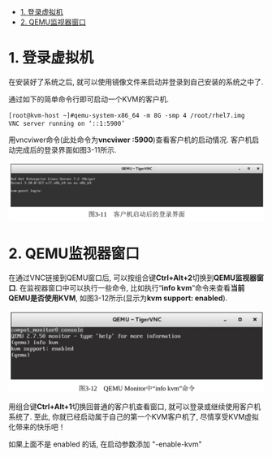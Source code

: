 
<!-- @import "[TOC]" {cmd="toc" depthFrom=1 depthTo=6 orderedList=false} -->

<!-- code_chunk_output -->

- [1. 登录虚拟机](#1-登录虚拟机)
- [2. QEMU监视器窗口](#2-qemu监视器窗口)

<!-- /code_chunk_output -->

# 1. 登录虚拟机

在安装好了系统之后, 就可以使用镜像文件来启动并登录到自己安装的系统之中了. 

通过如下的简单命令行即可启动一个KVM的客户机. 

```
[root@kvm-host ~]#qemu-system-x86_64 -m 8G -smp 4 /root/rhel7.img
VNC server running on ‘::1:5900’
```

用vncviwer命令(此处命令为**vncviwer :5900**)查看客户机的启动情况. 
客户机启动完成后的登录界面如图3-11所示. 

![](./images/2019-05-15-23-01-05.png)

# 2. QEMU监视器窗口

在通过VNC链接到QEMU窗口后, 可以按组合键**Ctrl+Alt+2**切换到**QEMU监视器窗口**. 在监视器窗口中可以执行一些命令, 比如执行“**info kvm**”命令来查看**当前QEMU是否使用KVM**, 如图3-12所示(显示为**kvm support: enabled**). 

![](./images/2019-05-15-23-02-31.png)

用组合键**Ctrl+Alt+1**切换回普通的客户机查看窗口, 就可以登录或继续使用客户机系统了. 至此, 你就已经启动属于自己的第一个KVM客户机了, 尽情享受KVM虚拟化带来的快乐吧！

如果上面不是 enabled 的话, 在启动参数添加 "-enable-kvm"